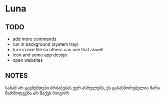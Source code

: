 # Luna


## TODO
- add more commands
- run in background (system tray)
- turn in exe file so others can use that aswell
- icon and some app design
- open websites

## NOTES
სანამ არ გავჩუმდები ბრძანებას ვერ ასრულებს, ეს გასასწორებელია მარა წარმოდგენა არ მაქვს როგორ